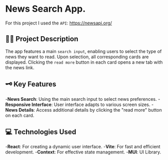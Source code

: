 # News Search App.

For this project I used the `API`: https://newsapi.org/

##  👩‍🔧 Project Description 
The app features a main `search input`, enabling users to select the type of news they want to read. 
Upon selection, all corresponding cards are displayed. 
Clicking the `read more` button in each card opens a new tab with the news link.

##  🗝 Key Features
-__News Search__: Using the main search input to select news preferences.
-__Responsive Interface__: User interface adapts to various screen sizes.
-__News Details__: Access additional details by clicking the "read more" button on each card.


## 💻 Technologies Used
-__React__: For creating a dynamic user interface.
-__Vite__: For fast and efficient development.
-__Context__: For effective state management.
-__MUI__: UI Library.


